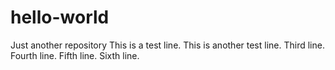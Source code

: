 # hello-world
Just another repository
This is a test line.
This is another test line.
Third line.
Fourth line.
Fifth line.
Sixth line.
